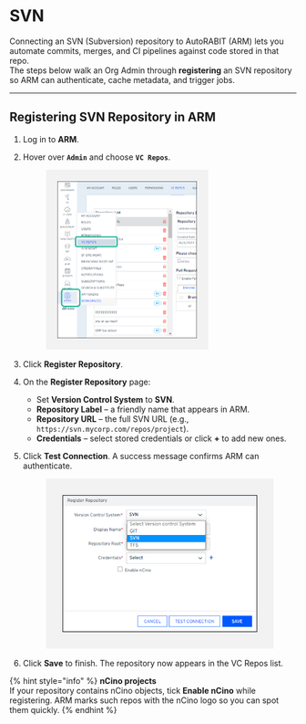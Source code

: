 # SVN

Connecting an SVN (Subversion) repository to AutoRABIT (ARM) lets you automate commits, merges, and CI pipelines against code stored in that repo.  
The steps below walk an Org Admin through **registering** an SVN repository so ARM can authenticate, cache metadata, and trigger jobs.

---

## Registering SVN Repository in ARM <a href="#registering-svn-repository-in-arm" id="registering-svn-repository-in-arm"></a>

1. Log in to **ARM**.  
2. Hover over **`Admin`** and choose **`VC Repos`**.

   <figure><img src="../../../../../.gitbook/assets/image (676).png" alt="VC Repos menu item highlighted in the Admin module" width="285"></figure>

3. Click **Register Repository**.  
4. On the **Register Repository** page:  
   * Set **Version Control System** to **SVN**.  
   * **Repository Label** – a friendly name that appears in ARM.  
   * **Repository URL** – the full SVN URL (e.g., `https://svn.mycorp.com/repos/project`).  
   * **Credentials** – select stored credentials or click **+** to add new ones.  

5. Click **Test Connection**. A success message confirms ARM can authenticate.

   <figure><img src="../../../../../.gitbook/assets/image (677).png" alt="Register Repository form for SVN with Test Connection button" width="413"></figure>

6. Click **Save** to finish. The repository now appears in the VC Repos list.

{% hint style="info" %}
**nCino projects**  
If your repository contains nCino objects, tick **Enable nCino** while registering. ARM marks such repos with the nCino logo so you can spot them quickly.
{% endhint %}
